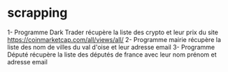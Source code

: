 # scrapping
1- Programme Dark Trader récupère la liste des crypto et leur prix du site https://coinmarketcap.com/all/views/all/
2- Programme mairie récupère la liste des nom de villes du val d'oise et leur adresse email
3- Programme Député récupère la liste des députés de france avec leur nom prénom et adresse email